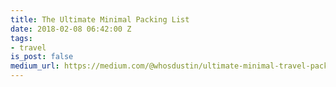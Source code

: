 ```yaml
---
title: The Ultimate Minimal Packing List
date: 2018-02-08 06:42:00 Z
tags:
- travel
is_post: false
medium_url: https://medium.com/@whosdustin/ultimate-minimal-travel-packing-list-47afb4b0a712
---
```


